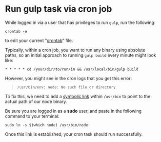 <!-- front-matter
id: cron-task
title: Cron Task
hide_title: true
sidebar_label: Cron Task
-->

# Run gulp task via cron job

While logged in via a user that has privileges to run `gulp`, run the following:

    crontab -e

to edit your current "[crontab](https://en.wikipedia.org/wiki/Cron)" file.

Typically, within a cron job, you want to run any binary using absolute paths,
so an initial approach to running `gulp build` every minute might look like:

    * * * * * cd /your/dir/to/run/in && /usr/local/bin/gulp build

However, you might see in the cron logs that you get this error:

> `/usr/bin/env: node: No such file or directory`

To fix this, we need to add a [symbolic link](https://en.wikipedia.org/wiki/Ln_\(Unix\))
within `/usr/bin` to point to the actual path of our node binary.

Be sure you are logged in as a **sudo** user, and paste in the following command to your terminal:

    sudo ln -s $(which node) /usr/bin/node

Once this link is established, your cron task should run successfully.

